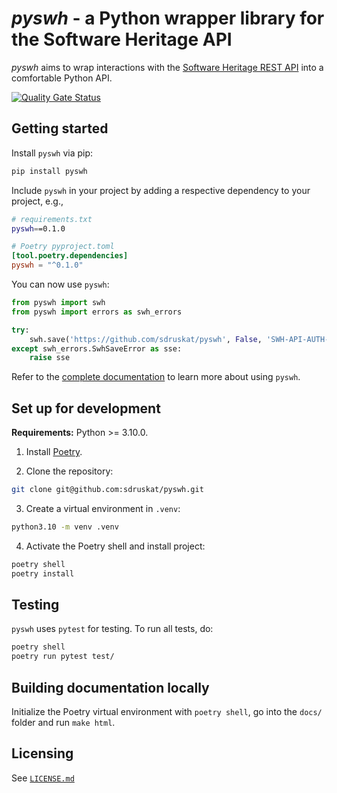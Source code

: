 <!--
SPDX-FileCopyrightText: 2022 Stephan Druskat <pyswh@sdruskat.net>

SPDX-License-Identifier: CC-BY-4.0
-->

# *pyswh* - a Python wrapper library for the Software Heritage API

*pyswh* aims to wrap interactions with the [Software Heritage REST API](https://archive.softwareheritage.org/api/1/) into a comfortable Python API.

[![Quality Gate Status](https://sonarcloud.io/api/project_badges/measure?project=sdruskat_pyswh&metric=alert_status)](https://sonarcloud.io/summary/new_code?id=sdruskat_pyswh)

## Getting started

Install `pyswh` via pip:

```bash
pip install pyswh
```

Include `pyswh` in your project by adding a respective dependency to your project, e.g.,

```bash
# requirements.txt
pyswh==0.1.0
```

```toml
# Poetry pyproject.toml
[tool.poetry.dependencies]
pyswh = "^0.1.0"
```

You can now use `pyswh`:

```python
from pyswh import swh
from pyswh import errors as swh_errors

try:
    swh.save('https://github.com/sdruskat/pyswh', False, 'SWH-API-AUTH-TOKEN')
except swh_errors.SwhSaveError as sse:
    raise sse
```

Refer to the [complete documentation](https://pyswh.readthedocs.io/en/latest/) to learn more about using `pyswh`.

## Set up for development

**Requirements:** Python >= 3.10.0.

1. Install [Poetry](https://python-poetry.org).

2. Clone the repository:

```bash
git clone git@github.com:sdruskat/pyswh.git
```

3. Create a virtual environment in `.venv`:
```bash
python3.10 -m venv .venv 
```

4. Activate the Poetry shell and install project:

```bash
poetry shell
poetry install
```

## Testing

`pyswh` uses `pytest` for testing. To run all tests, do:

```bash
poetry shell
poetry run pytest test/
```

## Building documentation locally

Initialize the Poetry virtual environment with `poetry shell`, go into the `docs/` folder and run `make html`.

## Licensing

See [`LICENSE.md`](LICENSE.md)